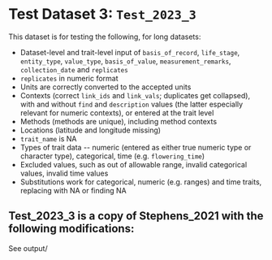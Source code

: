 
# Test Dataset 3: `Test_2023_3`

This dataset is for testing the following, for long datasets:
- Dataset-level and trait-level input of `basis_of_record`, `life_stage`, `entity_type`, `value_type`, `basis_of_value`, `measurement_remarks`, `collection_date` and `replicates`
- `replicates` in numeric format
- Units are correctly converted to the accepted units
- Contexts (correct `link_ids` and `link_vals`; duplicates get collapsed), with and without `find` and `description` values (the latter especially relevant for numeric contexts), or entered at the trait level
- Methods (methods are unique), including method contexts
- Locations (latitude and longitude missing)
- `trait_name` is NA
- Types of trait data -- numeric (entered as either true numeric type or character type), categorical, time (e.g. `flowering_time`)
- Excluded values, such as out of allowable range, invalid categorical values, invalid time values
- Substitutions work for categorical, numeric (e.g. ranges) and time traits, replacing with NA or finding NA


Test_2023_3 is a copy of Stephens_2021 with the following modifications:
-

See output/


